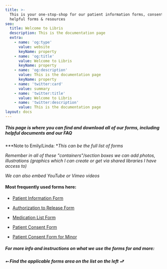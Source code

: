 ```yaml
---
title: >-
  This is your one-stop-shop for our patient information forms, consent & other
  helpful forms & resources
seo:
  title: Welcome to Libris
  description: This is the documentation page
  extra:
    - name: 'og:type'
      value: website
      keyName: property
    - name: 'og:title'
      value: Welcome to Libris
      keyName: property
    - name: 'og:description'
      value: This is the documentation page
      keyName: property
    - name: 'twitter:card'
      value: summary
    - name: 'twitter:title'
      value: Welcome to Libris
    - name: 'twitter:description'
      value: This is the documentation page
layout: docs
---
```

##### This page is where you can find and download all of our forms, including helpful documents and our FAQ

\*\*\*Note to Emily/Linda: \**This can be the full list of forms*

*Remember in all of these "containers"/section boxes we can add photos, illustrations (graphics which I can create or get via shared libraries I have access to)*

*We can also embed YouTube or Vimeo videos*

#### Most frequently used forms here:

*   [Patient Information Form](http://drgcg.com/PatientInformation.pdf)

<!---->

*   [Authorization to Release Form](http://drgcg.com/AuthorizationForm.pdf)

*   [Medication List Form](http://drgcg.com/MedicationList.pdf)

*   [Patient Consent Form](http://drgcg.com/PrivConAdult.pdf)

*   [Patient Consent Form for Minor](http://drgcg.com/PrivConMinor.pdf)

##### For more info and instructions on what we use the forms for and more:

##### ⭠ *Find the applicable forms area on the list on the left* ⮐
